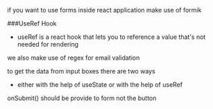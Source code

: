 if you want to use forms inside react application make use of formik 

###UseRef Hook 
- useRef is a react hook that lets you to reference a value that's not needed for rendering 

we also make use of regex for email validation 

to get the data from input boxes there are two ways 
- either with the help of useState or with the help of useRef 

onSubmit() should be provide to form not the button 